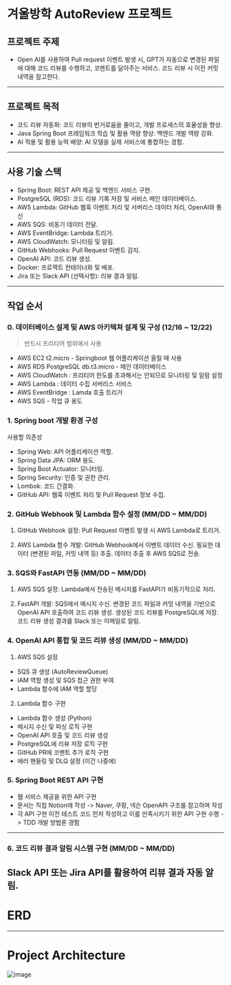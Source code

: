 # 겨울방학 AutoReview 프로젝트

## 프로젝트 주제
- Open AI를 사용하여 Pull request 이벤트 발생 시,
  GPT가 자동으로 변경된 파일에 대해 코드 리뷰를 수행하고,
  코멘트를 달아주는 서비스.
  코드 리뷰 시 이전 커밋 내역을 참고한다.
---

## 프로젝트 목적
- 코드 리뷰 자동화: 코드 리뷰의 번거로움을 줄이고, 개발 프로세스의 효율성을 향상.
- Java Spring Boot 프레임워크 학습 및 활용 역량 향상: 백엔드 개발 역량 강화.
- AI 적용 및 활용 능력 배양: AI 모델을 실제 서비스에 통합하는 경험.
---

## 사용 기술 스택
- Spring Boot: REST API 제공 및 백엔드 서비스 구현.
- PostgreSQL (RDS): 코드 리뷰 기록 저장 및 서비스 메인 데이터베이스.
- AWS Lambda: GitHub 웹훅 이벤트 처리 및 서버리스 데이터 처리, OpenAI와 통신
- AWS SQS: 비동기 데이터 전달.
- AWS EventBridge: Lambda 트리거.
- AWS CloudWatch: 모니터링 및 알림.
- GitHub Webhooks: Pull Request 이벤트 감지.
- OpenAI API: 코드 리뷰 생성.
- Docker: 프로젝트 컨테이너화 및 배포.
- Jira 또는 Slack API (선택사항): 리뷰 결과 알림.
---

## 작업 순서

### 0. 데이터베이스 설계 및 AWS 아키텍쳐 설계 및 구성 (12/16 ~ 12/22)

> 반드시 프리티어 범위에서 사용
- AWS EC2 t2.micro - Springboot 웹 어플리케이션 올릴 때 사용
- AWS RDS PostgreSQL db.t3.micro - 메인 데이터베이스
- AWS CloudWatch : 프리티어 한도를 초과해서는 안되므로 모니터링 및 알람 설정
- AWS Lambda : 데이터 수집 서버리스 서비스
- AWS EventBridge : Lamda 호출 트리거
- AWS SQS - 작업 큐 용도

### 1. Spring boot 개발 환경 구성

사용할 의존성
- Spring Web: API 어플리케이션 역할.
- Spring Data JPA: ORM 용도.
- Spring Boot Actuator: 모니터링.
- Spring Security: 인증 및 권한 관리.
- Lombok: 코드 간결화.
- GitHub API: 웹훅 이벤트 처리 및 Pull Request 정보 수집.

### 2. GitHub Webhook 및 Lambda 함수 설정 (MM/DD ~ MM/DD)
1. GitHub Webhook 설정:
   Pull Request 이벤트 발생 시 AWS Lambda로 트리거.

2. AWS Lambda 함수 개발:
   GitHub Webhook에서 이벤트 데이터 수신.
   필요한 데이터 (변경된 파일, 커밋 내역 등) 추출.
   데이터 추출 후 AWS SQS로 전송.

### 3. SQS와 FastAPI 연동 (MM/DD ~ MM/DD)
1. AWS SQS 설정:
   Lambda에서 전송된 메시지를 FastAPI가 비동기적으로 처리.

2. FastAPI 개발:
   SQS에서 메시지 수신.
   변경된 코드 파일과 커밋 내역을 기반으로 OpenAI API 호출하여 코드 리뷰 생성.
   생성된 코드 리뷰를 PostgreSQL에 저장.
   코드 리뷰 생성 결과를 Slack 또는 이메일로 알림.

### 4. OpenAI API 통합 및 코드 리뷰 생성 (MM/DD ~ MM/DD)
1. AWS SQS 설정
- SQS 큐 생성 (AutoReviewQueue)
- IAM 역할 생성 및 SQS 접근 권한 부여
- Lambda 함수에 IAM 역할 할당

2. Lambda 함수 구현
- Lambda 함수 생성 (Python)
- 메시지 수신 및 파싱 로직 구현
- OpenAI API 호출 및 코드 리뷰 생성
- PostgreSQL에 리뷰 저장 로직 구현
- GitHub PR에 코멘트 추가 로직 구현
- 에러 핸들링 및 DLQ 설정 (이건 나중에)

### 5. Spring Boot REST API 구현
- 웹 서비스 제공을 위한 API 구현
- 문서는 직접 Notion에 작성 -> Naver, 쿠팡, 넥슨 OpenAPI 구조를 참고하며 작성
- 각 API 구현 이전 테스트 코드 먼저 작성하고 이를 만족시키기 위한 API 구현 수행 -> TDD 개발 방법론 경험
---

### 6. 코드 리뷰 결과 알림 시스템 구현 (MM/DD ~ MM/DD)
Slack API 또는 Jira API를 활용하여 리뷰 결과 자동 알림.
---


# ERD

---

# Project Architecture

![image](https://github.com/user-attachments/assets/a7dd6db7-ab11-4fdc-b912-b5d6b5a54135)

